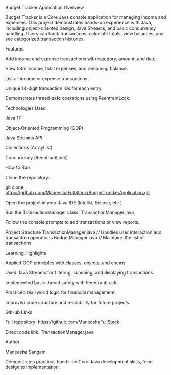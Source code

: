 Budget Tracker Application
Overview

Budget Tracker is a Core Java console application for managing income and expenses. This project demonstrates hands-on experience with Java, including object-oriented design, Java Streams, and basic concurrency handling. Users can track transactions, calculate totals, view balances, and see categorized transaction histories.

Features

Add income and expense transactions with category, amount, and date.

View total income, total expenses, and remaining balance.

List all income or expense transactions.

Unique 14-digit transaction IDs for each entry.

Demonstrates thread-safe operations using ReentrantLock.

Technologies Used

Java 17

Object-Oriented Programming (OOP)

Java Streams API

Collections (ArrayList)

Concurrency (ReentrantLock)

How to Run

Clone the repository:

git clone https://github.com/ManeeshaFullStack/BudgetTrackerApplication.git


Open the project in your Java IDE (IntelliJ, Eclipse, etc.).

Run the TransactionManager class:
TransactionManager.java

Follow the console prompts to add transactions or view reports.

Project Structure
TransactionManager.java  // Handles user interaction and transaction operations
BudgetManager.java       // Maintains the list of transactions

Learning Highlights

Applied OOP principles with classes, objects, and enums.

Used Java Streams for filtering, summing, and displaying transactions.

Implemented basic thread safety with ReentrantLock.

Practiced real-world logic for financial management.

Improved code structure and readability for future projects.

GitHub Links

Full repository: https://github.com/ManeeshaFullStack

Direct code link: TransactionManager.java

Author

Maneesha Sangam

Demonstrates practical, hands-on Core Java development skills, from design to implementation.
